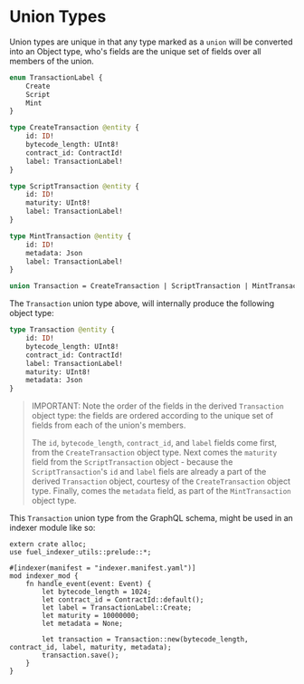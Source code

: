 # Union Types

Union types are unique in that any type marked as a `union` will be converted into an Object type, who's fields are the unique set of fields over all members of the union. 

```graphql
enum TransactionLabel {
    Create
    Script
    Mint
}

type CreateTransaction @entity {
    id: ID!
    bytecode_length: UInt8!
    contract_id: ContractId!
    label: TransactionLabel!
}

type ScriptTransaction @entity {
    id: ID!
    maturity: UInt8!
    label: TransactionLabel!
}

type MintTransaction @entity {
    id: ID!
    metadata: Json
    label: TransactionLabel!
}

union Transaction = CreateTransaction | ScriptTransaction | MintTransaction
```

The `Transaction` union type above, will internally produce the following object type:

```graphql
type Transaction @entity {
    id: ID!
    bytecode_length: UInt8!
    contract_id: ContractId!
    label: TransactionLabel!
    maturity: UInt8!
    metadata: Json
}
```

> IMPORTANT: Note the order of the fields in the derived `Transaction` object type: the fields are ordered according to the unique set of fields from each of the union's members.
>
> The `id`, `bytecode_length`, `contract_id`, and `label` fields come first, from the `CreateTransaction` object type. Next comes the `maturity` field from the `ScriptTransaction` object - because the `ScriptTransaction`'s `id` and `label` fiels are already a part of the derived `Transaction` object, courtesy of the `CreateTransaction` object type. Finally, comes the `metadata` field, as part of the `MintTransaction` object type.

This `Transaction` union type from the GraphQL schema, might be used in an indexer module like so:

```rust, ignore
extern crate alloc;
use fuel_indexer_utils::prelude::*;

#[indexer(manifest = "indexer.manifest.yaml")]
mod indexer_mod {
    fn handle_event(event: Event) {
        let bytecode_length = 1024;
        let contract_id = ContractId::default();
        let label = TransactionLabel::Create;
        let maturity = 10000000;
        let metadata = None;

        let transaction = Transaction::new(bytecode_length, contract_id, label, maturity, metadata);
        transaction.save();
    }
}
```